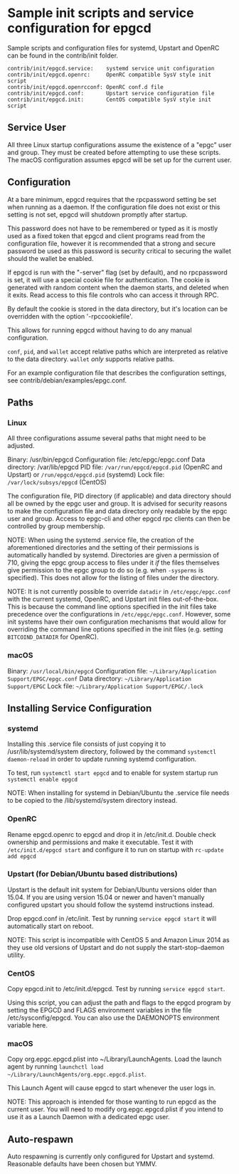Sample init scripts and service configuration for epgcd
==========================================================

Sample scripts and configuration files for systemd, Upstart and OpenRC
can be found in the contrib/init folder.

    contrib/init/epgcd.service:    systemd service unit configuration
    contrib/init/epgcd.openrc:     OpenRC compatible SysV style init script
    contrib/init/epgcd.openrcconf: OpenRC conf.d file
    contrib/init/epgcd.conf:       Upstart service configuration file
    contrib/init/epgcd.init:       CentOS compatible SysV style init script

Service User
---------------------------------

All three Linux startup configurations assume the existence of a "epgc" user
and group.  They must be created before attempting to use these scripts.
The macOS configuration assumes epgcd will be set up for the current user.

Configuration
---------------------------------

At a bare minimum, epgcd requires that the rpcpassword setting be set
when running as a daemon.  If the configuration file does not exist or this
setting is not set, epgcd will shutdown promptly after startup.

This password does not have to be remembered or typed as it is mostly used
as a fixed token that epgcd and client programs read from the configuration
file, however it is recommended that a strong and secure password be used
as this password is security critical to securing the wallet should the
wallet be enabled.

If epgcd is run with the "-server" flag (set by default), and no rpcpassword is set,
it will use a special cookie file for authentication. The cookie is generated with random
content when the daemon starts, and deleted when it exits. Read access to this file
controls who can access it through RPC.

By default the cookie is stored in the data directory, but it's location can be overridden
with the option '-rpccookiefile'.

This allows for running epgcd without having to do any manual configuration.

`conf`, `pid`, and `wallet` accept relative paths which are interpreted as
relative to the data directory. `wallet` *only* supports relative paths.

For an example configuration file that describes the configuration settings,
see contrib/debian/examples/epgc.conf.

Paths
---------------------------------

### Linux

All three configurations assume several paths that might need to be adjusted.

Binary:              /usr/bin/epgcd
Configuration file:  /etc/epgc/epgc.conf
Data directory:      /var/lib/epgcd
PID file:            `/var/run/epgcd/epgcd.pid` (OpenRC and Upstart) or `/run/epgcd/epgcd.pid` (systemd)
Lock file:           `/var/lock/subsys/epgcd` (CentOS)

The configuration file, PID directory (if applicable) and data directory
should all be owned by the epgc user and group.  It is advised for security
reasons to make the configuration file and data directory only readable by the
epgc user and group.  Access to epgc-cli and other epgcd rpc clients
can then be controlled by group membership.

NOTE: When using the systemd .service file, the creation of the aforementioned
directories and the setting of their permissions is automatically handled by
systemd. Directories are given a permission of 710, giving the epgc group
access to files under it _if_ the files themselves give permission to the
epgc group to do so (e.g. when `-sysperms` is specified). This does not allow
for the listing of files under the directory.

NOTE: It is not currently possible to override `datadir` in
`/etc/epgc/epgc.conf` with the current systemd, OpenRC, and Upstart init
files out-of-the-box. This is because the command line options specified in the
init files take precedence over the configurations in
`/etc/epgc/epgc.conf`. However, some init systems have their own
configuration mechanisms that would allow for overriding the command line
options specified in the init files (e.g. setting `BITCOIND_DATADIR` for
OpenRC).

### macOS

Binary:              `/usr/local/bin/epgcd`
Configuration file:  `~/Library/Application Support/EPGC/epgc.conf`
Data directory:      `~/Library/Application Support/EPGC`
Lock file:           `~/Library/Application Support/EPGC/.lock`

Installing Service Configuration
-----------------------------------

### systemd

Installing this .service file consists of just copying it to
/usr/lib/systemd/system directory, followed by the command
`systemctl daemon-reload` in order to update running systemd configuration.

To test, run `systemctl start epgcd` and to enable for system startup run
`systemctl enable epgcd`

NOTE: When installing for systemd in Debian/Ubuntu the .service file needs to be copied to the /lib/systemd/system directory instead.

### OpenRC

Rename epgcd.openrc to epgcd and drop it in /etc/init.d.  Double
check ownership and permissions and make it executable.  Test it with
`/etc/init.d/epgcd start` and configure it to run on startup with
`rc-update add epgcd`

### Upstart (for Debian/Ubuntu based distributions)

Upstart is the default init system for Debian/Ubuntu versions older than 15.04. If you are using version 15.04 or newer and haven't manually configured upstart you should follow the systemd instructions instead.

Drop epgcd.conf in /etc/init.  Test by running `service epgcd start`
it will automatically start on reboot.

NOTE: This script is incompatible with CentOS 5 and Amazon Linux 2014 as they
use old versions of Upstart and do not supply the start-stop-daemon utility.

### CentOS

Copy epgcd.init to /etc/init.d/epgcd. Test by running `service epgcd start`.

Using this script, you can adjust the path and flags to the epgcd program by
setting the EPGCD and FLAGS environment variables in the file
/etc/sysconfig/epgcd. You can also use the DAEMONOPTS environment variable here.

### macOS

Copy org.epgc.epgcd.plist into ~/Library/LaunchAgents. Load the launch agent by
running `launchctl load ~/Library/LaunchAgents/org.epgc.epgcd.plist`.

This Launch Agent will cause epgcd to start whenever the user logs in.

NOTE: This approach is intended for those wanting to run epgcd as the current user.
You will need to modify org.epgc.epgcd.plist if you intend to use it as a
Launch Daemon with a dedicated epgc user.

Auto-respawn
-----------------------------------

Auto respawning is currently only configured for Upstart and systemd.
Reasonable defaults have been chosen but YMMV.
